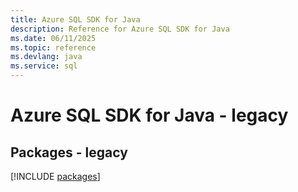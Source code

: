 ```yaml
---
title: Azure SQL SDK for Java
description: Reference for Azure SQL SDK for Java
ms.date: 06/11/2025
ms.topic: reference
ms.devlang: java
ms.service: sql
---
```

# Azure SQL SDK for Java - legacy
## Packages - legacy
[!INCLUDE [packages](sql-index.md)]